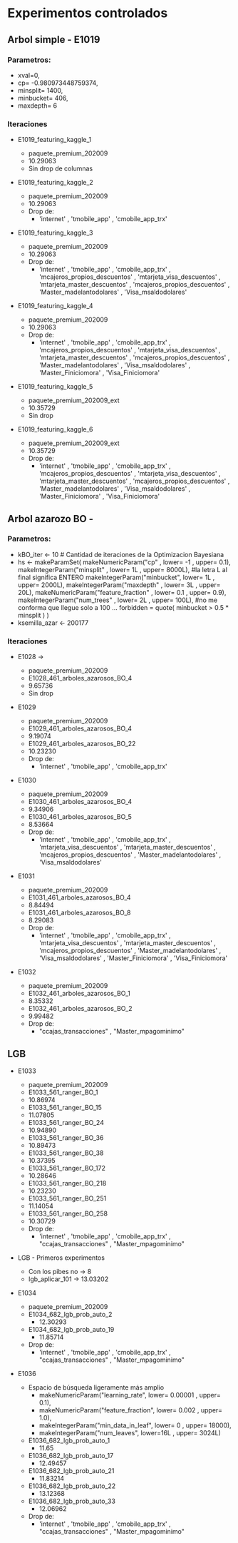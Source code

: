 # Experimentos controlados

## Arbol simple - E1019

### Parametros:

* xval=0,
* cp=        -0.980973448759374, 
* minsplit=  1400,
* minbucket=  406,
* maxdepth=   6

### Iteraciones

* E1019_featuring_kaggle_1 
	* paquete_premium_202009
	* 10.29063
	* Sin drop de columnas


* E1019_featuring_kaggle_2
	* paquete_premium_202009
    * 10.29063
	* Drop de:
		* 'internet'
        , 'tmobile_app'
        , 'cmobile_app_trx'


* E1019_featuring_kaggle_3
	* paquete_premium_202009
    * 10.29063
	* Drop de:
		* 'internet'
        , 'tmobile_app'
        , 'cmobile_app_trx'
        , 'mcajeros_propios_descuentos'
        , 'mtarjeta_visa_descuentos'
        , 'mtarjeta_master_descuentos'
        , 'mcajeros_propios_descuentos'
        , 'Master_madelantodolares'
        , 'Visa_msaldodolares'
          

* E1019_featuring_kaggle_4
	* paquete_premium_202009
    * 10.29063
	* Drop de:
		* 'internet'
        , 'tmobile_app'
        , 'cmobile_app_trx'
        , 'mcajeros_propios_descuentos'
        , 'mtarjeta_visa_descuentos'
        , 'mtarjeta_master_descuentos'
        , 'mcajeros_propios_descuentos'
        , 'Master_madelantodolares'
        , 'Visa_msaldodolares'
        , 'Master_Finiciomora'
        , 'Visa_Finiciomora'
          

* E1019_featuring_kaggle_5
    * paquete_premium_202009_ext
    * 10.35729
    * Sin drop 


* E1019_featuring_kaggle_6
    * paquete_premium_202009_ext
    * 10.35729
    * Drop de:
        * 'internet'
        , 'tmobile_app'
        , 'cmobile_app_trx'
        , 'mcajeros_propios_descuentos'
        , 'mtarjeta_visa_descuentos'
        , 'mtarjeta_master_descuentos'
        , 'mcajeros_propios_descuentos'
        , 'Master_madelantodolares'
        , 'Visa_msaldodolares'
        , 'Master_Finiciomora'
        , 'Visa_Finiciomora'
           

## Arbol azarozo BO - 

### Parametros:

* kBO_iter <- 10 # Cantidad de iteraciones de la Optimizacion Bayesiana
* hs  <- 
    makeParamSet(
      makeNumericParam("cp"       ,         lower= -1   , upper=    0.1),
      makeIntegerParam("minsplit" ,         lower=  1L  , upper= 8000L),  #la letra L al final significa ENTERO
      makeIntegerParam("minbucket",         lower=  1L  , upper= 2000L),
      makeIntegerParam("maxdepth" ,         lower=  3L  , upper=   20L),
      makeNumericParam("feature_fraction" , lower=  0.1 , upper=    0.9),
      makeIntegerParam("num_trees" ,        lower=  2L  , upper=  100L),  #no me conforma que llegue solo a 100 ...
      forbidden = quote( minbucket > 0.5 * minsplit ) )
* ksemilla_azar <- 200177


### Iteraciones

* E1028 ->
    * paquete_premium_202009
    * E1028_461_arboles_azarosos_BO_4
    * 9.65736
    * Sin drop

* E1029
    * paquete_premium_202009
    * E1029_461_arboles_azarosos_BO_4
    * 9.19074
    * E1029_461_arboles_azarosos_BO_22
    * 10.23230
    * Drop de:
        * 'internet'
        , 'tmobile_app'
        , 'cmobile_app_trx'

* E1030
    * paquete_premium_202009
    * E1030_461_arboles_azarosos_BO_4
    * 9.34906
    * E1030_461_arboles_azarosos_BO_5
    * 8.53664
    * Drop de:
        * 'internet'
        , 'tmobile_app'
        , 'cmobile_app_trx'
        , 'mtarjeta_visa_descuentos'
        , 'mtarjeta_master_descuentos'
        , 'mcajeros_propios_descuentos'
        , 'Master_madelantodolares'
        , 'Visa_msaldodolares'

* E1031
    * paquete_premium_202009
    * E1031_461_arboles_azarosos_BO_4
    * 8.84494
    * E1031_461_arboles_azarosos_BO_8
    * 8.29083
    * Drop de:
        * 'internet'
        , 'tmobile_app'
        , 'cmobile_app_trx'
        , 'mtarjeta_visa_descuentos'
        , 'mtarjeta_master_descuentos'
        , 'mcajeros_propios_descuentos'
        , 'Master_madelantodolares'
        , 'Visa_msaldodolares'
        , 'Master_Finiciomora'
        , 'Visa_Finiciomora'


* E1032
    * paquete_premium_202009
    * E1032_461_arboles_azarosos_BO_1
    * 8.35332
    * E1032_461_arboles_azarosos_BO_2
    * 9.99482
    * Drop de:
        * "ccajas_transacciones"
        , "Master_mpagominimo"


## LGB 

* E1033
    * paquete_premium_202009
    * E1033_561_ranger_BO_1
    * 10.86974
    * E1033_561_ranger_BO_15
    * 11.07805
    * E1033_561_ranger_BO_24
    * 10.94890
    * E1033_561_ranger_BO_36
    * 10.89473
    * E1033_561_ranger_BO_38
    * 10.37395
    * E1033_561_ranger_BO_172
    * 10.28646
    * E1033_561_ranger_BO_218
    * 10.23230
    * E1033_561_ranger_BO_251
    * 11.14054
    * E1033_561_ranger_BO_258
    * 10.30729
    * Drop de:
        * 'internet'
        , 'tmobile_app'
        , 'cmobile_app_trx'
        , "ccajas_transacciones"
        , "Master_mpagominimo"

* LGB - Primeros experimentos
    * Con los pibes no -> 8
    * lgb_aplicar_101 -> 13.03202

* E1034
    * paquete_premium_202009
    * E1034_682_lgb_prob_auto_2
        * 12.30293
    * E1034_682_lgb_prob_auto_19
        * 11.85714 
    * Drop de:
        * 'internet'
        , 'tmobile_app'
        , 'cmobile_app_trx'
        , "ccajas_transacciones"
        , "Master_mpagominimo"


* E1036
    * Espacio de búsqueda ligeramente más amplio
        * makeNumericParam("learning_rate",    lower= 0.00001 , upper=    0.1),
        * makeNumericParam("feature_fraction", lower= 0.002  , upper=    1.0),
        * makeIntegerParam("min_data_in_leaf", lower= 0    , upper= 18000),
        * makeIntegerParam("num_leaves",       lower=16L   , upper= 3024L)
    * E1036_682_lgb_prob_auto_1
        * 11.65
    * E1036_682_lgb_prob_auto_17
        * 12.49457
    * E1036_682_lgb_prob_auto_21
        * 11.83214
    * E1036_682_lgb_prob_auto_22
        * 13.12368
    * E1036_682_lgb_prob_auto_33
        * 12.06962
    * Drop de:
        * 'internet'
        , 'tmobile_app'
        , 'cmobile_app_trx'
        , "ccajas_transacciones"
        , "Master_mpagominimo"
